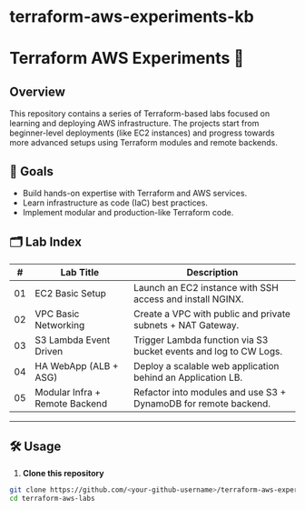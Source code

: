 # terraform-aws-experiments-kb

# Terraform AWS Experiments 🚀

## Overview
This repository contains a series of Terraform-based labs focused on learning and deploying AWS infrastructure. The projects start from beginner-level deployments (like EC2 instances) and progress towards more advanced setups using Terraform modules and remote backends.

## 🎯 Goals
- Build hands-on expertise with Terraform and AWS services.
- Learn infrastructure as code (IaC) best practices.
- Implement modular and production-like Terraform code.

## 🗂️ Lab Index

| #   | Lab Title                                       | Description                                                      |
| --- | ----------------------------------------------- | ---------------------------------------------------------------- |
| 01  | EC2 Basic Setup                                 | Launch an EC2 instance with SSH access and install NGINX.        |
| 02  | VPC Basic Networking                            | Create a VPC with public and private subnets + NAT Gateway.      |
| 03  | S3 Lambda Event Driven                          | Trigger Lambda function via S3 bucket events and log to CW Logs. |
| 04  | HA WebApp (ALB + ASG)                           | Deploy a scalable web application behind an Application LB.      |
| 05  | Modular Infra + Remote Backend                  | Refactor into modules and use S3 + DynamoDB for remote backend.  |

---

## 🛠️ Usage

1. **Clone this repository**

```bash
git clone https://github.com/<your-github-username>/terraform-aws-experiments-kb.git
cd terraform-aws-labs
